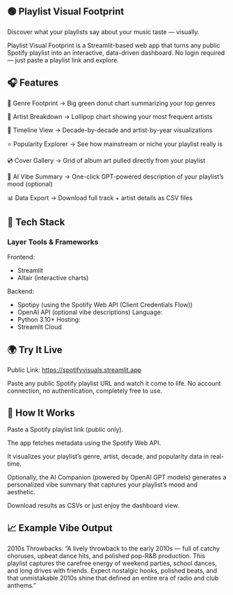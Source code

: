 ## 🟢 Playlist Visual Footprint

Discover what your playlists say about your music taste — visually.

Playlist Visual Footprint is a Streamlit-based web app that turns any public Spotify playlist into an interactive, data-driven dashboard.
No login required — just paste a playlist link and explore.

## 🎧 Features

🎵 Genre Footprint → Big green donut chart summarizing your top genres

👤 Artist Breakdown → Lollipop chart showing your most frequent artists

📅 Timeline View → Decade-by-decade and artist-by-year visualizations

⭐ Popularity Explorer → See how mainstream or niche your playlist really is

💿 Cover Gallery → Grid of album art pulled directly from your playlist

🤖 AI Vibe Summary → One-click GPT-powered description of your playlist’s mood (optional)

📊 Data Export → Download full track + artist details as CSV files

## 🧩 Tech Stack
### Layer	Tools & Frameworks
Frontend:
+ Streamlit
+ Altair  (interactive charts)

Backend:
+ Spotipy (using the Spotify Web API (Client Credentials Flow))
+ OpenAI API (optional vibe descriptions)
Language:
+ Python 3.10+
Hosting:
+ Streamlit Cloud
## 🌍 Try It Live
 Public Link: https://spotifyvisuals.streamlit.app

Paste any public Spotify playlist URL and watch it come to life.
No account connection, no authentication, completely free to use.

## 🧠 How It Works

Paste a Spotify playlist link (public only).

The app fetches metadata using the Spotify Web API.

It visualizes your playlist’s genre, artist, decade, and popularity data in real-time.

Optionally, the AI Companion (powered by OpenAI GPT models) generates a personalized vibe summary that captures your playlist’s mood and aesthetic.

Download results as CSVs or just enjoy the dashboard view.

## 📈 Example Vibe Output
2010s Throwbacks: “A lively throwback to the early 2010s — full of catchy choruses, upbeat dance hits, and polished pop-R&B production. This playlist captures the carefree energy of weekend parties, school dances, and long drives with friends. Expect nostalgic hooks, polished beats, and that unmistakable 2010s shine that defined an entire era of radio and club anthems.”
